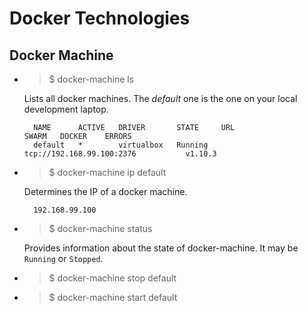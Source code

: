 # Docker Technologies

## Docker Machine

* > $ docker-machine ls

    Lists all docker machines. The *default* one is the one on your local development laptop.
    
        NAME      ACTIVE   DRIVER       STATE     URL                         SWARM   DOCKER    ERRORS
        default   *        virtualbox   Running   tcp://192.168.99.100:2376           v1.10.3  

* > $ docker-machine ip default

    Determines the IP of a docker machine.
    
        192.168.99.100

* > $ docker-machine status

    Provides information about the state of docker-machine. It may be `Running` or `Stopped`. 
    
* > $ docker-machine stop default

* > $ docker-machine start default

    
